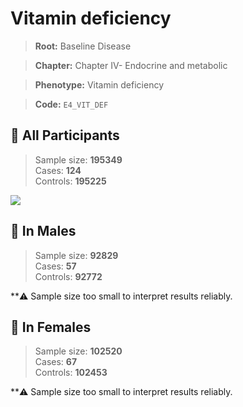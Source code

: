 # Vitamin deficiency

> **Root:** Baseline Disease  

> **Chapter:** Chapter IV- Endocrine and metabolic  

> **Phenotype:** Vitamin deficiency  

> **Code:** `E4_VIT_DEF`

## 🧪 All Participants  
> Sample size: **195349**  
> Cases: **124**  
> Controls: **195225**
<img src="/Disease/Figures/ALL/Baseline/E4_VIT_DEF.png"/>
<CsvTable src="/Disease/Data/ALL/Baseline/LG_E4_VIT_DEF.csv" label="🔍 View full results" />

## 👨 In Males  
> Sample size: **92829**  
> Cases: **57**  
> Controls: **92772**

**⚠️ Sample size too small to interpret results reliably.

## 👩 In Females  
> Sample size: **102520**  
> Cases: **67**  
> Controls: **102453**

**⚠️ Sample size too small to interpret results reliably.
